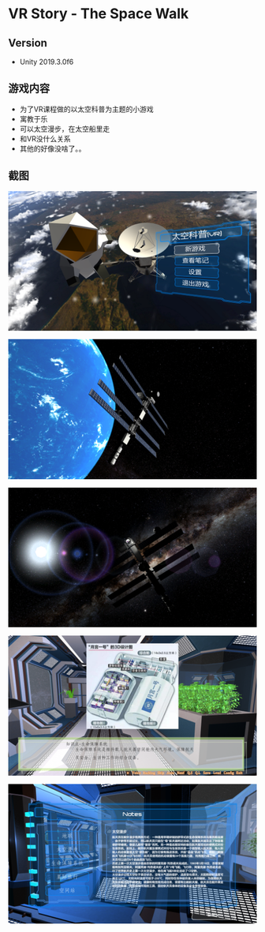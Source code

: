 # VR Story - The Space Walk

## Version

- Unity 2019.3.0f6

## 游戏内容

- 为了VR课程做的以太空科普为主题的小游戏
- 寓教于乐
- 可以太空漫步，在太空船里走
- 和VR没什么关系
- 其他的好像没啥了。。

## 截图

![起始界面](img/起始界面.png)

![地球和卫星](img/地球和卫星.png)

![银河和卫星](img/银河和卫星.png)

![生命保障系统科普](img/生命保障系统科普.png)

![笔记](img/笔记.png)